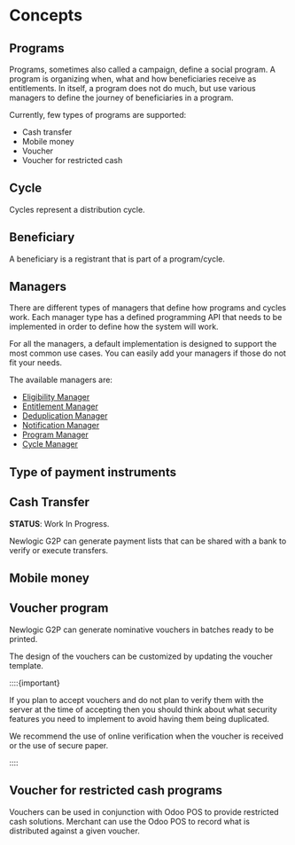 # Concepts

## Programs

Programs, sometimes also called a campaign, define a social program. A program is organizing when, what and
how beneficiaries receive as entitlements. In itself, a program does not do much, but use various managers to
define the journey of beneficiaries in a program.

Currently, few types of programs are supported:

- Cash transfer
- Mobile money
- Voucher
- Voucher for restricted cash

## Cycle

Cycles represent a distribution cycle.

## Beneficiary

A beneficiary is a registrant that is part of a program/cycle.

## Managers

There are different types of managers that define how programs and cycles work. Each manager type has a
defined programming API that needs to be implemented in order to define how the system will work.

For all the managers, a default implementation is designed to support the most common use cases. You can
easily add your managers if those do not fit your needs.

The available managers are:

- [Eligibility Manager](eligibility_manager.md)
- [Entitlement Manager](entitlement_manager.md)
- [Deduplication Manager](deduplication_manager.md)
- [Notification Manager](notification_manager.md)
- [Program Manager](program_manager.md)
- [Cycle Manager](cycle_manager.md)

## Type of payment instruments

## Cash Transfer

**STATUS**: Work In Progress.

Newlogic G2P can generate payment lists that can be shared with a bank to verify or execute transfers.

## Mobile money

## Voucher program

Newlogic G2P can generate nominative vouchers in batches ready to be printed.

The design of the vouchers can be customized by updating the voucher template.

::::{important}

If you plan to accept vouchers and do not plan to verify them with the server at the time of accepting then
you should think about what security features you need to implement to avoid having them being duplicated.

We recommend the use of online verification when the voucher is received or the use of secure paper.

::::

## Voucher for restricted cash programs

Vouchers can be used in conjunction with Odoo POS to provide restricted cash solutions. Merchant can use the
Odoo POS to record what is distributed against a given voucher.
